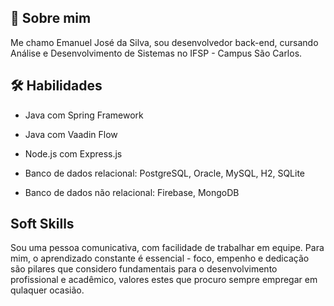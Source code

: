 ## 🚀 Sobre mim
Me chamo Emanuel José da Silva, sou desenvolvedor back-end, cursando Análise e Desenvolvimento de Sistemas no IFSP - Campus São Carlos.


## 🛠 Habilidades
- Java com Spring Framework

- Java com Vaadin Flow

- Node.js com Express.js

- Banco de dados relacional: PostgreSQL, Oracle, MySQL, H2, SQLite

- Banco de dados não relacional: Firebase, MongoDB


## Soft Skills

Sou uma pessoa comunicativa, com facilidade de trabalhar em equipe. Para mim, o aprendizado constante é essencial - foco, empenho e dedicação são pilares que considero fundamentais para o desenvolvimento profissional e acadêmico, valores estes que procuro sempre empregar em qulaquer ocasião. 


